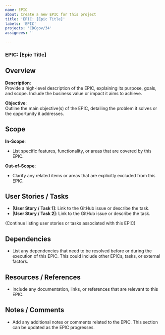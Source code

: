 ```yaml
---
name: EPIC
about: Create a new EPIC for this project
title: 'EPIC: [Epic Title]'
labels: 'EPIC'
projects: 'CDCgov/34'
assignees: ''

---
```


### EPIC: [Epic Title]

## Overview
**Description**:  
Provide a high-level description of the EPIC, explaining its purpose, goals, and scope. Include the business value or impact it aims to achieve.

**Objective**:  
Outline the main objective(s) of the EPIC, detailing the problem it solves or the opportunity it addresses.

## Scope
**In-Scope**:  
- List specific features, functionality, or areas that are covered by this EPIC.

**Out-of-Scope**:  
- Clarify any related items or areas that are explicitly excluded from this EPIC.

## User Stories / Tasks
- **[User Story / Task 1]**: Link to the GitHub issue or describe the task.
- **[User Story / Task 2]**: Link to the GitHub issue or describe the task.

(Continue listing user stories or tasks associated with this EPIC)

## Dependencies
- List any dependencies that need to be resolved before or during the execution of this EPIC. This could include other EPICs, tasks, or external factors.

## Resources / References
- Include any documentation, links, or references that are relevant to this EPIC.

## Notes / Comments
- Add any additional notes or comments related to the EPIC. This section can be updated as the EPIC progresses.
